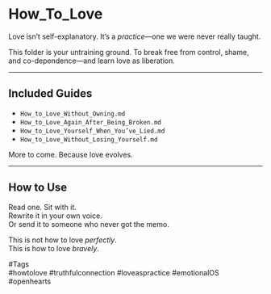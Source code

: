 # How_To_Love

Love isn’t self-explanatory. It’s a *practice*—one we were never really taught.

This folder is your untraining ground. To break free from control, shame, and co-dependence—and learn love as liberation.

---

## Included Guides

- `How_to_Love_Without_Owning.md`
- `How_to_Love_Again_After_Being_Broken.md`
- `How_to_Love_Yourself_When_You’ve_Lied.md`
- `How_to_Love_Without_Losing_Yourself.md`

More to come. Because love evolves.

---

## How to Use

Read one. Sit with it.  
Rewrite it in your own voice.  
Or send it to someone who never got the memo.

This is not how to love *perfectly*.  
This is how to love *bravely*.

#Tags  
#howtolove #truthfulconnection #loveaspractice #emotionalOS #openhearts
